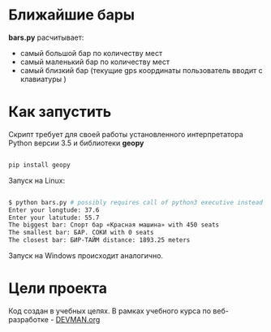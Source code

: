 # Ближайшие бары

**bars.py** расчитывает:
 - самый большой бар по количеству мест
 - самый маленький бар по количеству мест
 - самый близкий бар (текущие gps координаты пользователь вводит с клавиатуры )

# Как запустить

Скрипт требует для своей работы установленного интерпретатора Python версии 3.5 и библиотеки **geopy**

```bash

pip install geopy

```

Запуск на Linux:

```bash

$ python bars.py # possibly requires call of python3 executive instead of just python
Enter your longtude: 37.6
Enter your latutude: 55.7
The biggest bar: Спорт бар «Красная машина» with 450 seats
The smallest bar: БАР. СОКИ with 0 seats
The closest bar: БИР-ТАЙМ distance: 1893.25 meters

```

Запуск на Windows происходит аналогично.

# Цели проекта

Код создан в учебных целях. В рамках учебного курса по веб-разработке - [DEVMAN.org](https://devman.org)

